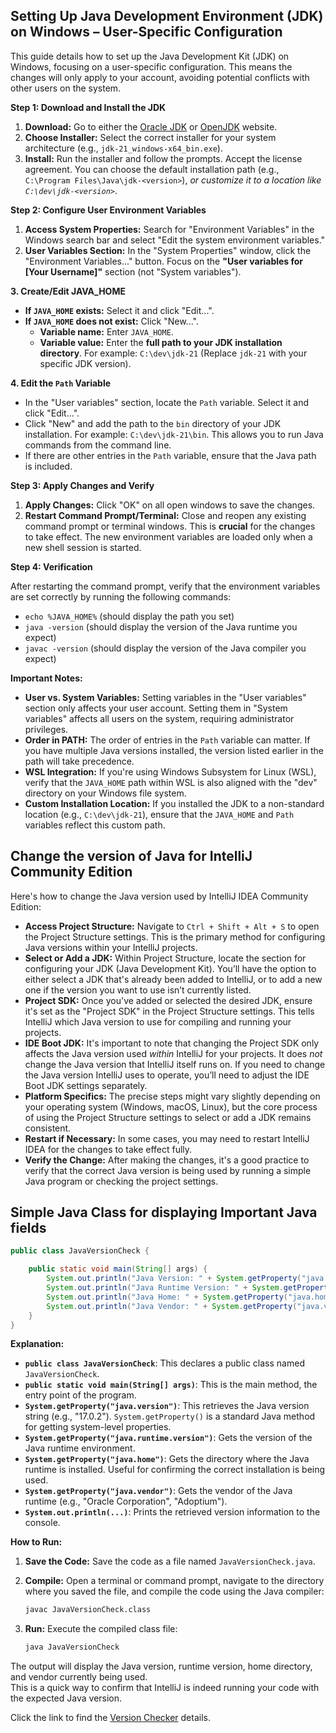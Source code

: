 ## Setting Up Java Development Environment (JDK) on Windows – User-Specific Configuration

This guide details how to set up the Java Development Kit (JDK) on Windows, focusing on a user-specific configuration. This means the changes will only apply to your account, avoiding potential conflicts with other users on the system.

**Step 1: Download and Install the JDK**

1.  **Download:** Go to either the [Oracle JDK](https://www.oracle.com/java/jdk/downloads/) or [OpenJDK](https://openjdk.org/) website.
2.  **Choose Installer:** Select the correct installer for your system architecture (e.g., `jdk-21_windows-x64_bin.exe`).
3.  **Install:** Run the installer and follow the prompts.  Accept the license agreement. You can choose the default installation path (e.g., `C:\Program Files\Java\jdk-<version>`), *or customize it to a location like `C:\dev\jdk-<version>`*.

**Step 2: Configure User Environment Variables**

1.  **Access System Properties:** Search for "Environment Variables" in the Windows search bar and select "Edit the system environment variables."
2.  **<span class="delve __shimmer__">User Variables</span> Section:** In the "System Properties" window, click the "Environment Variables..." button. Focus on the **"User variables for [Your Username]"** section (not "<span class="delve __shimmer__">System variables</span>").

**3. Create/Edit <span class="delve __shimmer__">JAVA_HOME</span>**

*   **If `JAVA_HOME` exists:** Select it and click "Edit...".
*   **If `JAVA_HOME` does not exist:** Click "New...".
    *   **Variable name:** Enter `JAVA_HOME`.
    *   **Variable value:** Enter the **full path to your <span class="delve __shimmer__">JDK installation directory</span>**. For example: `C:\dev\jdk-21` (Replace `jdk-21` with your specific JDK version).

**4. Edit the `Path` Variable**

*   In the "User variables" section, locate the `Path` variable. Select it and click "Edit...".
*   Click "New" and add the path to the `bin` directory of your JDK installation. For example: `C:\dev\jdk-21\bin`. This allows you to run Java commands from the command line.
*   If there are other entries in the `Path` variable, ensure that the Java path is included.

**Step 3: Apply Changes and Verify**

1.  **Apply Changes:** Click "OK" on all open windows to save the changes.
2.  **Restart <span class="delve __shimmer__">Command Prompt</span>/Terminal:** Close and reopen any existing command prompt or terminal windows. This is **crucial** for the changes to take effect. The new environment variables are loaded only when a new shell session is started.

**Step 4: Verification**

After restarting the command prompt, verify that the environment variables are set correctly by running the following commands:

*   `echo %JAVA_HOME%` (should display the path you set)
*   <span class="delve __shimmer__">`java -version`</span> (should display the version of the Java runtime you expect)
*   <span class="delve __shimmer__">`javac -version`</span> (should display the version of the Java compiler you expect)

**Important Notes:**

*   **User vs. System Variables:** Setting variables in the "User variables" section only affects your user account. Setting them in "System variables" affects all users on the system, requiring administrator privileges.
*   **Order in PATH:** The order of entries in the `Path` variable can matter. If you have multiple Java versions installed, the version listed earlier in the path will take precedence.
*   **<span class="delve __shimmer__">WSL Integration</span>:** If you're using Windows Subsystem for Linux (WSL), verify that the `JAVA_HOME` path within WSL is also aligned with the "dev" directory on your Windows file system.
*   **<span class="delve __shimmer__">Custom Installation Location</span>:** If you installed the JDK to a non-standard location (e.g., `C:\dev\jdk-21`), ensure that the `JAVA_HOME` and `Path` variables reflect this custom path.


## Change the version of Java for IntelliJ Community Edition ##

Here's how to change the Java version used by IntelliJ IDEA Community Edition:

*   **Access Project Structure:** Navigate to `Ctrl + Shift + Alt + S` to open the Project Structure settings. This is the primary method for configuring Java versions within your IntelliJ projects.
*   **Select or Add a JDK:** Within Project Structure, locate the section for configuring your JDK (Java Development Kit). You’ll have the option to either select a JDK that's already been added to IntelliJ, or to add a new one if the version you want to use isn’t currently listed.
*   **Project SDK:** Once you've added or selected the desired JDK, ensure it's set as the "Project SDK" in the Project Structure settings. This tells IntelliJ which Java version to use for compiling and running your projects.
*   **IDE Boot JDK:** It's important to note that changing the Project SDK only affects the Java version used *within* IntelliJ for your projects. It does *not* change the Java version that IntelliJ itself runs on. If you need to change the Java version IntelliJ uses to operate, you’ll need to adjust the IDE Boot JDK settings separately.
*   **Platform Specifics:** The precise steps might vary slightly depending on your operating system (Windows, macOS, Linux), but the core process of using the Project Structure settings to select or add a JDK remains consistent.
*   **Restart if Necessary:** In some cases, you may need to restart IntelliJ IDEA for the changes to take effect fully.
*   **Verify the Change:** After making the changes, it's a good practice to verify that the correct Java version is being used by running a simple Java program or checking the project settings.

## Simple Java Class for displaying Important Java fields ##

```java
public class JavaVersionCheck {

    public static void main(String[] args) {
        System.out.println("Java Version: " + System.getProperty("java.version"));
        System.out.println("Java Runtime Version: " + System.getProperty("java.runtime.version"));
        System.out.println("Java Home: " + System.getProperty("java.home"));
        System.out.println("Java Vendor: " + System.getProperty("java.vendor"));
    }
}
```

**Explanation:**

*   **`public class JavaVersionCheck`**:  This declares a public class named `JavaVersionCheck`.
*   **`public static void main(String[] args)`**: This is the main method, the entry point of the program.
*   **`System.getProperty("java.version")`**:  This retrieves the Java version string (e.g., "17.0.2").  `System.getProperty()` is a standard Java method for getting system-level properties.
*   **`System.getProperty("java.runtime.version")`**:  Gets the version of the Java runtime environment.
*   **`System.getProperty("java.home")`**: Gets the directory where the Java runtime is installed. Useful for confirming the correct installation is being used.
*   **`System.getProperty("java.vendor")`**: Gets the vendor of the Java runtime (e.g., "Oracle Corporation", "Adoptium").
*   **`System.out.println(...)`**: Prints the retrieved version information to the console.

**How to Run:**

1.  **Save the Code:** Save the code as a file named `JavaVersionCheck.java`.
2.  **Compile:** Open a terminal or command prompt, navigate to the directory where you saved the file, and compile the code using the Java compiler:

    ```bash
    javac JavaVersionCheck.class
    ```

3.  **Run:** Execute the compiled class file:

    ```bash
    java JavaVersionCheck
    ```

The output will display the Java version, runtime version, home directory, and vendor currently being used.  
This is a quick way to confirm that IntelliJ is indeed running your code with the expected Java version.

Click the link to find the [Version Checker](https://jameshesketh.github.io/potential-rotary-phone/Java_Version_Checker) details.


